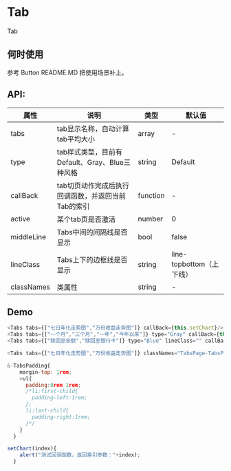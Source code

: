 # Tab 
Tab

## 何时使用
参考 Button README.MD 把使用场景补上。

## API:

属性 | 说明 | 类型 | 默认值
-----|-----|-----|------
tabs | tab显示名称，自动计算tab平均大小| array | -
type | tab样式类型，目前有Default、Gray、Blue三种风格 | string | Default
callBack | tab切页动作完成后执行回调函数，并返回当前Tab的索引 | function | -
active | 某个tab页是否激活 | number | 0
middleLine | Tabs中间的间隔线是否显示 | bool | false
lineClass | Tabs上下的边框线是否显示 | string | line-topbottom（上下线）
classNames | 类属性 | string | -

## Demo

```js
<Tabs tabs={["七日年化走势图","万份收益走势图"]} callBack={this.setChart}/>
<Tabs tabs={["一个月","三个月","一年","今年以来"]} type="Gray" callBack={this.setChart}/>
<Tabs tabs={["赎回至余额","赎回至银行卡"]} type="Blue" lineClass="" callBack={this.setChart}/>

<Tabs tabs={["七日年化走势图","万份收益走势图"]} classNames="TabsPage-TabsPadding" callBack={this.setChart}/>

&-TabsPadding{
    margin-top: 1rem;
    >ul{
      padding:0rem 1rem;
      /*li:first-child{
        padding-left:1rem;
      };
      li:last-child{
        padding-right:1rem;
      }*/
    }
  }

setChart(index){
    alert("测试回调函数，返回索引参数："+index);
  }
```

